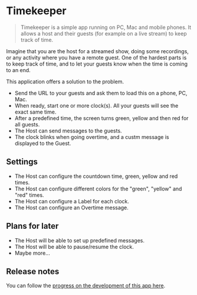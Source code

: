 # Timekeeper

> Timekeeper is a simple app running on PC, Mac and mobile phones. It allows a host and their guests (for example on a live stream) to keep track of time.

Imagine that you are the host for a streamed show, doing some recordings, or any activity where you have a remote guest. One of the hardest parts is to keep track of time, and to let your guests know when the time is coming to an end.

This application offers a solution to the problem.

* Send the URL to your guests and ask them to load this on a phone, PC, Mac.
* When ready, start one or more clock(s). All your guests will see the exact same time.
* After a predefined time, the screen turns green, yellow and then red for all guests.
* The Host can send messages to the guests.
* The clock blinks when going overtime, and a custm message is displayed to the Guest.

## Settings

* The Host can configure the countdown time, green, yellow and red times.
* The Host can configure different colors for the "green", "yellow" and "red" times.
* The Host can configure a Label for each clock.
* The Host can configure an Overtime message.

## Plans for later

* The Host will be able to set up predefined messages.
* The Host will be able to pause/resume the clock.
* Maybe more...

## Release notes

You can follow the [progress on the development of this app here](./release-notes-timekeeper.md).
